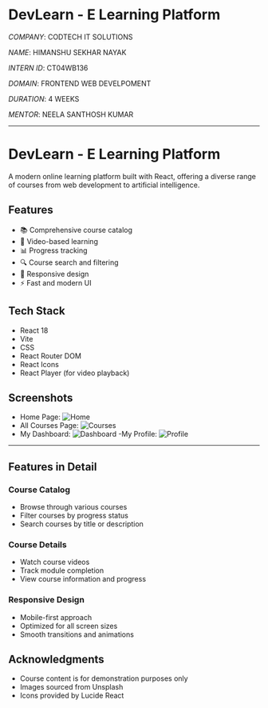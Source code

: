 # DevLearn - E Learning Platform
_COMPANY_: CODTECH IT SOLUTIONS

_NAME_: HIMANSHU SEKHAR NAYAK

_INTERN ID_: CT04WB136

_DOMAIN_: FRONTEND WEB DEVELPOMENT

_DURATION_: 4 WEEKS

_MENTOR_: NEELA SANTHOSH KUMAR

---
# DevLearn - E Learning Platform

A modern online learning platform built with React, offering a diverse range of courses from web development to artificial intelligence.

## Features

- 📚 Comprehensive course catalog
- 🎥 Video-based learning
- 📊 Progress tracking
- 🔍 Course search and filtering
- 📱 Responsive design
- ⚡ Fast and modern UI

## Tech Stack

- React 18
- Vite
- CSS
- React Router DOM
- React Icons
- React Player (for video playback)

## Screenshots
- Home Page: ![Home](https://github.com/user-attachments/assets/1b3e1193-2b4d-4a79-9e60-a3902f761605)
- All Courses Page: ![Courses](https://github.com/user-attachments/assets/fec4ed25-a216-4b00-a9a7-5c19a1e16a5f)
- My Dashboard: ![Dashboard](https://github.com/user-attachments/assets/2d4c3002-a4ce-4326-b9d9-6eac85eb697f)
-My Profile: ![Profile](https://github.com/user-attachments/assets/8af702eb-12d7-4342-9de7-d660f3dcf5f9)

---
## Features in Detail

### Course Catalog
- Browse through various courses
- Filter courses by progress status
- Search courses by title or description

### Course Details
- Watch course videos
- Track module completion
- View course information and progress

### Responsive Design
- Mobile-first approach
- Optimized for all screen sizes
- Smooth transitions and animations

## Acknowledgments

- Course content is for demonstration purposes only
- Images sourced from Unsplash
- Icons provided by Lucide React

